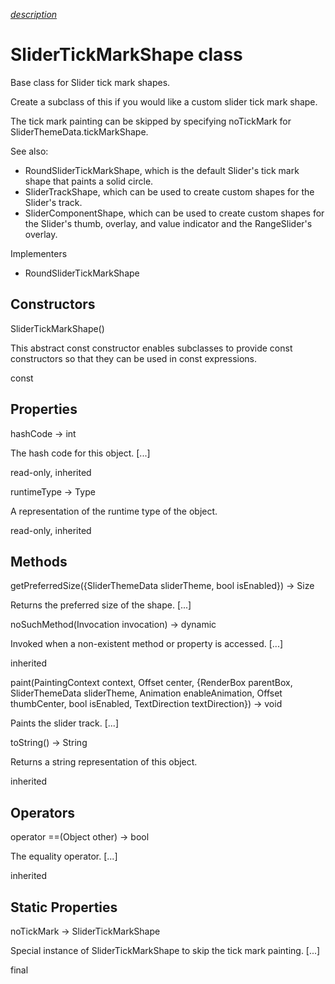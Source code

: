 [*description*][description]

# SliderTickMarkShape class #

Base class for Slider tick mark shapes.

Create a subclass of this if you would like a custom slider tick mark shape.

The tick mark painting can be skipped by specifying noTickMark for SliderThemeData.tickMarkShape.

See also:

 *  RoundSliderTickMarkShape, which is the default Slider's tick mark shape that paints a solid circle.
 *  SliderTrackShape, which can be used to create custom shapes for the Slider's track.
 *  SliderComponentShape, which can be used to create custom shapes for the Slider's thumb, overlay, and value indicator and the RangeSlider's overlay.

Implementers

 *  RoundSliderTickMarkShape

## Constructors ##

SliderTickMarkShape()

This abstract const constructor enables subclasses to provide const constructors so that they can be used in const expressions.

const

## Properties ##

hashCode → int

The hash code for this object. \[...\]

read-only, inherited

runtimeType → Type

A representation of the runtime type of the object.

read-only, inherited

## Methods ##

getPreferredSize(\{SliderThemeData sliderTheme, bool isEnabled\}) → Size

Returns the preferred size of the shape. \[...\]

noSuchMethod(Invocation invocation) → dynamic

Invoked when a non-existent method or property is accessed. \[...\]

inherited

paint(PaintingContext context, Offset center, \{RenderBox parentBox, SliderThemeData sliderTheme, Animation<double> enableAnimation, Offset thumbCenter, bool isEnabled, TextDirection textDirection\}) → void

Paints the slider track. \[...\]

toString() → String

Returns a string representation of this object.

inherited

## Operators ##

operator ==(Object other) → bool

The equality operator. \[...\]

inherited

## Static Properties ##

noTickMark → SliderTickMarkShape

Special instance of SliderTickMarkShape to skip the tick mark painting. \[...\]

final


[description]: https://github.com/flutter/flutter/blob/master/packages/flutter/lib/src/material/slider_theme.dart#L915
